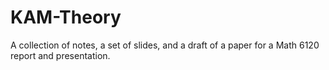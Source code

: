 # KAM-Theory
A collection of notes, a set of slides, and a draft of a paper for a Math 6120 report and presentation.
